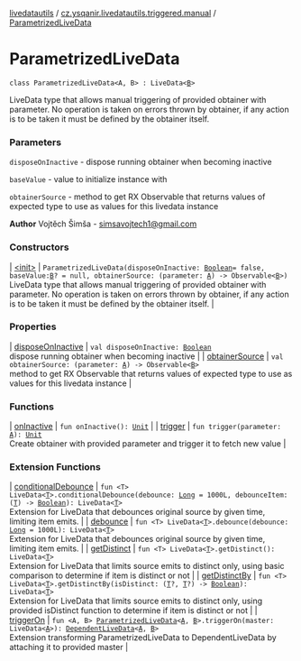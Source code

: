 [livedatautils](../../index.md) / [cz.ysqanir.livedatautils.triggered.manual](../index.md) / [ParametrizedLiveData](./index.md)

# ParametrizedLiveData

`class ParametrizedLiveData<A, B> : LiveData<`[`B`](index.md#B)`>`

LiveData type that allows manual triggering of provided obtainer with parameter.
No operation is taken on errors thrown by obtainer, if any action is to be taken it must be defined by the obtainer itself.

### Parameters

`disposeOnInactive` - dispose running obtainer when becoming inactive

`baseValue` - value to initialize instance with

`obtainerSource` - method to get RX Observable that returns values of expected type to use as values for this livedata instance

**Author**
Vojtěch Šimša - simsavojtech1@gmail.com

### Constructors

| [&lt;init&gt;](-init-.md) | `ParametrizedLiveData(disposeOnInactive: `[`Boolean`](https://kotlinlang.org/api/latest/jvm/stdlib/kotlin/-boolean/index.html)` = false, baseValue: `[`B`](index.md#B)`? = null, obtainerSource: (parameter: `[`A`](index.md#A)`) -> Observable<`[`B`](index.md#B)`>)`<br>LiveData type that allows manual triggering of provided obtainer with parameter. No operation is taken on errors thrown by obtainer, if any action is to be taken it must be defined by the obtainer itself. |

### Properties

| [disposeOnInactive](dispose-on-inactive.md) | `val disposeOnInactive: `[`Boolean`](https://kotlinlang.org/api/latest/jvm/stdlib/kotlin/-boolean/index.html)<br>dispose running obtainer when becoming inactive |
| [obtainerSource](obtainer-source.md) | `val obtainerSource: (parameter: `[`A`](index.md#A)`) -> Observable<`[`B`](index.md#B)`>`<br>method to get RX Observable that returns values of expected type to use as values for this livedata instance |

### Functions

| [onInactive](on-inactive.md) | `fun onInactive(): `[`Unit`](https://kotlinlang.org/api/latest/jvm/stdlib/kotlin/-unit/index.html) |
| [trigger](trigger.md) | `fun trigger(parameter: `[`A`](index.md#A)`): `[`Unit`](https://kotlinlang.org/api/latest/jvm/stdlib/kotlin/-unit/index.html)<br>Create obtainer with provided parameter and trigger it to fetch new value |

### Extension Functions

| [conditionalDebounce](../../cz.ysqanir.livedatautils/androidx.lifecycle.-live-data/conditional-debounce.md) | `fun <T> LiveData<`[`T`](../../cz.ysqanir.livedatautils/androidx.lifecycle.-live-data/conditional-debounce.md#T)`>.conditionalDebounce(debounce: `[`Long`](https://kotlinlang.org/api/latest/jvm/stdlib/kotlin/-long/index.html)` = 1000L, debounceItem: (`[`T`](../../cz.ysqanir.livedatautils/androidx.lifecycle.-live-data/conditional-debounce.md#T)`) -> `[`Boolean`](https://kotlinlang.org/api/latest/jvm/stdlib/kotlin/-boolean/index.html)`): LiveData<`[`T`](../../cz.ysqanir.livedatautils/androidx.lifecycle.-live-data/conditional-debounce.md#T)`>`<br>Extension for LiveData that debounces original source by given time, limiting item emits. |
| [debounce](../../cz.ysqanir.livedatautils/androidx.lifecycle.-live-data/debounce.md) | `fun <T> LiveData<`[`T`](../../cz.ysqanir.livedatautils/androidx.lifecycle.-live-data/debounce.md#T)`>.debounce(debounce: `[`Long`](https://kotlinlang.org/api/latest/jvm/stdlib/kotlin/-long/index.html)` = 1000L): LiveData<`[`T`](../../cz.ysqanir.livedatautils/androidx.lifecycle.-live-data/debounce.md#T)`>`<br>Extension for LiveData that debounces original source by given time, limiting item emits. |
| [getDistinct](../../cz.ysqanir.livedatautils/androidx.lifecycle.-live-data/get-distinct.md) | `fun <T> LiveData<`[`T`](../../cz.ysqanir.livedatautils/androidx.lifecycle.-live-data/get-distinct.md#T)`>.getDistinct(): LiveData<`[`T`](../../cz.ysqanir.livedatautils/androidx.lifecycle.-live-data/get-distinct.md#T)`>`<br>Extension for LiveData that limits source emits to distinct only, using basic comparison to determine if item is distinct or not |
| [getDistinctBy](../../cz.ysqanir.livedatautils/androidx.lifecycle.-live-data/get-distinct-by.md) | `fun <T> LiveData<`[`T`](../../cz.ysqanir.livedatautils/androidx.lifecycle.-live-data/get-distinct-by.md#T)`>.getDistinctBy(isDistinct: (`[`T`](../../cz.ysqanir.livedatautils/androidx.lifecycle.-live-data/get-distinct-by.md#T)`?, `[`T`](../../cz.ysqanir.livedatautils/androidx.lifecycle.-live-data/get-distinct-by.md#T)`?) -> `[`Boolean`](https://kotlinlang.org/api/latest/jvm/stdlib/kotlin/-boolean/index.html)`): LiveData<`[`T`](../../cz.ysqanir.livedatautils/androidx.lifecycle.-live-data/get-distinct-by.md#T)`>`<br>Extension for LiveData that limits source emits to distinct only, using provided isDistinct function to determine if item is distinct or not |
| [triggerOn](../../cz.ysqanir.livedatautils/trigger-on.md) | `fun <A, B> `[`ParametrizedLiveData`](./index.md)`<`[`A`](../../cz.ysqanir.livedatautils/trigger-on.md#A)`, `[`B`](../../cz.ysqanir.livedatautils/trigger-on.md#B)`>.triggerOn(master: LiveData<`[`A`](../../cz.ysqanir.livedatautils/trigger-on.md#A)`>): `[`DependentLiveData`](../-dependent-live-data/index.md)`<`[`A`](../../cz.ysqanir.livedatautils/trigger-on.md#A)`, `[`B`](../../cz.ysqanir.livedatautils/trigger-on.md#B)`>`<br>Extension transforming ParametrizedLiveData to DependentLiveData by attaching it to provided master |

